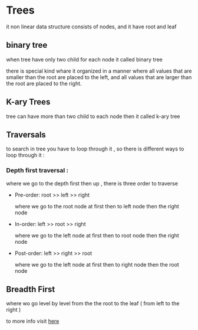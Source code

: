 # Trees

it non linear data structure consists of nodes, and it have root and leaf 



## binary tree 
when tree have only two child for each node it called binary tree 

there is special kind whare it  organized in a manner where all values that are smaller than the root are placed to the left, and all values that are larger than the root are placed to the right. 

## K-ary Trees

tree can have more than two child to each node then it called k-ary tree 


## Traversals
to search in tree you have to loop through it , so there is different ways to loop through it  :

### Depth first traversal :

  where we go to the depth first then up , there is three order to traverse 
  - Pre-order: root >> left >> right

     where we go to the root node at first then to left node then the right node  
- In-order: left >> root >> right

    where we go to the left node at first then to root node then the right node
- Post-order: left >> right >> root

    where we go to the left node at first then to right node then the root node


## Breadth First
where wo go level by level from the the root to the leaf ( from left to the right )





to more info visit [here](https://codefellows.github.io/common_curriculum/data_structures_and_algorithms/Code_401/class-15/resources/Trees.html) 